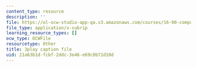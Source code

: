 ```yaml
---
content_type: resource
description: ''
file: https://ol-ocw-studio-app-qa.s3.amazonaws.com/courses/16-90-computational-methods-in-aerospace-engineering-spring-2014/21a63b1dfcbf2ddc3e46e69c0b71d10d_8ulQDwKTBOc.srt
file_type: application/x-subrip
learning_resource_types: []
ocw_type: OCWFile
resourcetype: Other
title: 3play caption file
uid: 21a63b1d-fcbf-2ddc-3e46-e69c0b71d10d
---
```

